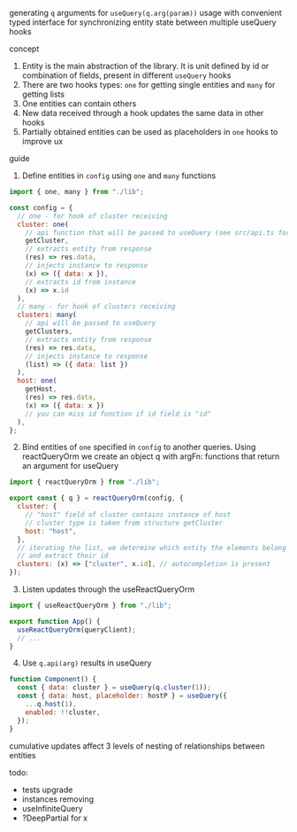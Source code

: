 generating `q` arguments for `useQuery(q.arg(param))` usage with convenient typed interface for synchronizing entity state between multiple useQuery hooks

concept

1. Entity is the main abstraction of the library. It is unit defined by id or combination of fields, present in different `useQuery` hooks
2. There are two hooks types: `one` for getting single entities and `many` for getting lists
3. One entities can contain others
4. New data received through a hook updates the same data in other hooks
5. Partially obtained entities can be used as placeholders in `one` hooks to improve ux

guide

1. Define entities in `config` using `one` and `many` functions

```js
import { one, many } from "./lib";

const config = {
  // one - for hook of cluster receiving
  cluster: one(
    // api function that will be passed to useQuery (see src/api.ts for an example)
    getCluster,
    // extracts entity from response
    (res) => res.data,
    // injects instance to response
    (x) => ({ data: x }),
    // extracts id from instance
    (x) => x.id
  ),
  // many - for hook of clusters receiving
  clusters: many(
    // api will be passed to useQuery
    getClusters,
    // extracts entity from response
    (res) => res.data,
    // injects instance to response
    (list) => ({ data: list })
  ),
  host: one(
    getHost,
    (res) => res.data,
    (x) => ({ data: x })
    // you can miss id function if id field is "id"
  ),
};
```

2. Bind entities of `one` specified in `config` to another queries. Using reactQueryOrm we create an object q with argFn: functions that return an argument for useQuery

```js
import { reactQueryOrm } from "./lib";

export const { q } = reactQueryOrm(config, {
  cluster: {
    // "host" field of cluster contains instance of host
    // cluster type is taken from structure getCluster
    host: "host",
  },
  // iterating the list, we determine which entity the elements belong to
  // and extract their id
  clusters: (x) => ["cluster", x.id], // autocompletion is present
});
```

3. Listen updates through the useReactQueryOrm

```js
import { useReactQueryOrm } from "./lib";

export function App() {
  useReactQueryOrm(queryClient);
  // ...
}
```

4. Use `q.api(arg)` results in useQuery

```js
function Component() {
  const { data: cluster } = useQuery(q.cluster(1));
  const { data: host, placeholder: hostP } = useQuery({
    ...q.host(1),
    enabled: !!cluster,
  });
}
```

cumulative updates affect 3 levels of nesting of relationships between entities

todo:

- tests upgrade
- instances removing
- useInfiniteQuery
- ?DeepPartial for x
